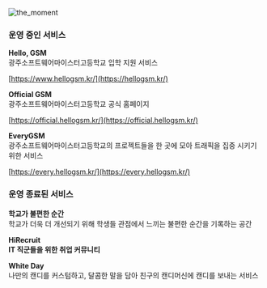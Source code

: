 ![the_moment](https://github.com/info-dsm/.github/assets/106712562/3ee8b525-1411-4c97-b431-0efae6b1a1ca)

### 운영 중인 서비스

**Hello, GSM**  
광주소프트웨어마이스터고등학교 입학 지원 서비스

[https://www.hellogsm.kr/](https://hellogsm.kr/)

**Official GSM**  
광주소프트웨어마이스터고등학교 공식 홈페이지

[https://official.hellogsm.kr/](https://official.hellogsm.kr/)

**EveryGSM**  
광주소프트웨어마이스터고등학교의 프로젝트들을 한 곳에 모아 트래픽을 집중 시키기 위한 서비스

[https://every.hellogsm.kr/](https://every.hellogsm.kr/)

### 운영 종료된 서비스

**학교가 불편한 순간**  
학교가 더욱 더 개선되기 위해 학생들 관점에서 느끼는 불편한 순간을 기록하는 공간

**HiRecruit**  
**IT 직군들을 위한 취업 커뮤니티**

**White Day**  
나만의 캔디를 커스텀하고, 달콤한 말을 담아 친구의 캔디머신에 캔디를 보내는 서비스
